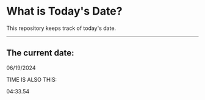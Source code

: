 # What is Today's Date?
This repository keeps track of today's date.
* * *
 
## The current date:  
 06/19/2024 
  
  
 TIME IS ALSO THIS: 
  
 04:33.54 
  
  
